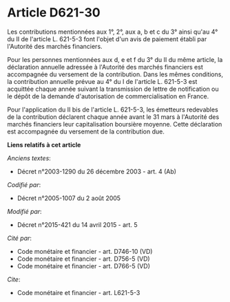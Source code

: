 # Article D621-30

Les contributions mentionnées aux 1°, 2°, aux a, b et c du 3° ainsi qu'au 4° du II de l'article L. 621-5-3 font l'objet d'un
avis de paiement établi par l'Autorité des marchés financiers. 

Pour les personnes mentionnées aux d, e et f du 3° du II du même article, la déclaration annuelle adressée à l'Autorité des
marchés financiers est accompagnée du versement de la contribution. Dans les mêmes conditions, la contribution annuelle
prévue au 4° du I de l'article L. 621-5-3 est acquittée chaque année suivant la transmission de lettre de notification ou le
dépôt de la demande d'autorisation de commercialisation en France. 

Pour l'application du II bis de l'article L. 621-5-3, les émetteurs redevables de la contribution déclarent chaque année
avant le 31 mars à l'Autorité des marchés financiers leur capitalisation boursière moyenne. Cette déclaration est accompagnée
du versement de la contribution due.

**Liens relatifs à cet article**

_Anciens textes_:

  - Décret n°2003-1290 du 26 décembre 2003 - art. 4 (Ab)

_Codifié par_:

  - Décret n°2005-1007 du 2 août 2005

_Modifié par_:

  - Décret n°2015-421 du 14 avril 2015 - art. 5

_Cité par_:

  - Code monétaire et financier - art. D746-10 (VD)
  - Code monétaire et financier - art. D756-5 (VD)
  - Code monétaire et financier - art. D766-5 (VD)

_Cite_:

  - Code monétaire et financier - art. L621-5-3
